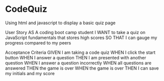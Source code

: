 # CodeQuiz
Using html and javascript to display a basic quiz page 

User Story 
AS A coding boot camp student
I WANT to take a quiz on JavaScript fundamentals that stores high scores
SO THAT I can gauge my progress compared to my peers

Acceptance Criteria 
GIVEN I am taking a code quiz
WHEN I click the start button
WHEN I answer a question
THEN I am presented with another question
WHEN I answer a question incorrectly
WHEN all questions are answered 
THEN the game is over
WHEN the game is over
THEN I can save my initials and my score


